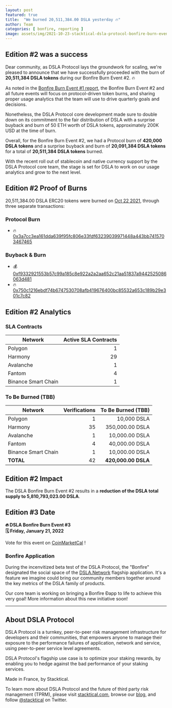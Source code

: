 ```yaml
---
layout: post
featured: true
title:  "We burned 20,511,384.00 DSLA yesterday 🔥"
author: Team
categories: [ bonfire, reporting ]
image: assets/img/2021-10-23-stacktical-dsla-protocol-bonfire-burn-event-2-blockchain-cryptocurrency-fintech-legaltech-insurtech-itsm-slm-sla-defi-nft.jpg
---
```


## Edition #2 was a success

Dear community, as DSLA Protocol lays the groundwork for scaling, we're pleased to announce that we have successfully proceeded with the burn of **20,511,384 DSLA tokens** during our Bonfire Burn Event #2. 🔥 

As noted in the [Bonfire Burn Event #1 report](https://blog.stacktical.com/bonfire/reporting/2021/08/27/stacktical-dsla-protocol-bonfire-burn-event-1-blockchain-cryptocurrency-fintech-legaltech-insurtech-itsm-slm-sla-defi-nft.html), the Bonfire Burn Event #2 and all future events will focus on protocol-driven token burns, and sharing proper usage analytics that the team will use to drive quarterly goals and decisions.

Nonetheless, the DSLA Protocol core development made sure to double down on its commitment to the fair distribution of DSLA with a surprise buyback and burn of 50 ETH worth of DSLA tokens, approximately 200K USD at the time of burn.  

Overall, for the Bonfire Burn Event #2, we had a Protocol burn of **420,000 DSLA tokens** and a surprise buyback and burn of **20,091,384 DSLA tokens** for a total of **20,511,384 DSLA tokens** burned.

With the recent roll out of stablecoin and native currency support by the DSLA Protocol core team, the stage is set for DSLA to work on our usage analytics and grow to the next level. 

## Edition #2 Proof of Burns

20,511,384.00 DSLA ERC20 tokens were burned on [Oct 22 2021](https://coinmarketcal.com/en/coin/dsla-protocol), through three separate transactions:

### Protocol Burn
* 🔥 [0x3a7cc3ea161dda639f95fc806e33fdf63239039971448a443bb7415703467465](https://etherscan.io/tx/0x3a7cc3ea161dda639f95fc806e33fdf63239039971448a443bb7415703467465)

### Buyback & Burn
* 💰 [0xf9332921553b57c99a185c8e922a2a2aa652c21aa51837a9442525086063d481](https://etherscan.io/tx/0xf9332921553b57c99a185c8e922a2a2aa652c21aa51837a9442525086063d481)
* 🔥 [0x750c1216ebdf74b6747530708afb419676400bc85532a653c189b29e301c7c82](https://etherscan.io/tx/0x750c1216ebdf74b6747530708afb419676400bc85532a653c189b29e301c7c82) 

## Edition #2 Analytics

### SLA Contracts 

| Network             | Active SLA Contracts |
|---------------------|---------------------:|
| Polygon             | 1                    |
| Harmony             | 29                   |
| Avalanche           | 1                    |
| Fantom              | 4                    |
| Binance Smart Chain | 1                    |

### To Be Burned (TBB)

| Network             | Verifications | To Be Burned (TBB)   |
|---------------------|---------------------:|---------------------:|
| Polygon             | 1             | 10,000 DSLA               |
| Harmony             | 35              | 350,000.00 DSLA               |
| Avalanche           | 1               | 10,000.00 DSLA              |
| Fantom              | 4               | 40,000.00 DSLA              |
| Binance Smart Chain | 1             | 10,000.00 DSLA              |
| **TOTAL**           | 42         | **420,000.00 DSLA**                |

## Edition #2 Impact

The DSLA Bonfire Burn Event #2 results in a **reduction of the DSLA total supply to 5,810,793,023.00 DSLA**.

## Edition #3 Date

**🔥 DSLA Bonfire Burn Event #3**  
**🗓 Friday, January 21, 2022**

Vote for this event on [CoinMarketCal](https://coinmarketcal.com/en/event/bonfire-burn-event-3-94829) !

### Bonfire Application

During the incenvitized beta test of the DSLA Protocol, the "Bonfire" designated the social space of the [DSLA.Network](https://dsla.network/) flagship application. It's a feature we imagine could bring our community members together around the key metrics of the DSLA family of products.

Our core team is working on bringing a Bonfire Ðapp to life to achieve this very goal! More information about this new initiative soon!

___


## About DSLA Protocol

DSLA Protocol is a turnkey, peer-to-peer risk management infrastructure for developers and their communities, that empowers anyone to manage their exposure to the performance failures of application, network and service, using peer-to-peer service level agreements.

DSLA Protocol's flagship use case is to optimize your staking rewards, by enabling you to hedge against the bad performance of your staking services.

Made in France, by Stacktical.

To learn more about DSLA Protocol and the future of third party risk management (TPRM), please visit [stacktical.com](https://stacktical.com), browse our [blog](https://blog.stacktical.com), and follow [@stacktical](https://twitter.com/Stacktical) on Twitter.
